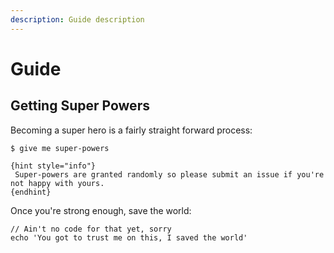 ```yaml
---
description: Guide description
---
```


# Guide

## Getting Super Powers

Becoming a super hero is a fairly straight forward process:

```text
$ give me super-powers
```

```text
{hint style="info"}
 Super-powers are granted randomly so please submit an issue if you're not happy with yours.
{endhint}
```

Once you're strong enough, save the world:

```text
// Ain't no code for that yet, sorry
echo 'You got to trust me on this, I saved the world'
```

